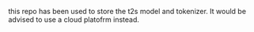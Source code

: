 this repo has been used to store the t2s model and tokenizer. It would be advised to use a cloud platofrm instead.
